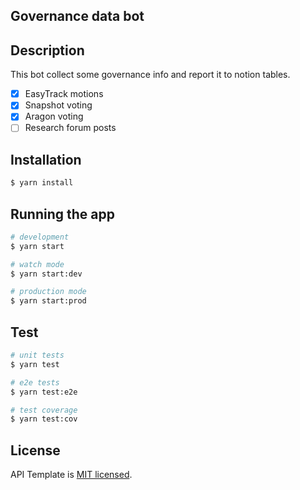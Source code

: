 ## Governance data bot

## Description
This bot collect some governance info and report it to notion tables.

- [x] EasyTrack motions
- [x] Snapshot voting
- [x] Aragon voting
- [ ] Research forum posts

## Installation

```bash
$ yarn install
```

## Running the app

```bash
# development
$ yarn start

# watch mode
$ yarn start:dev

# production mode
$ yarn start:prod
```

## Test

```bash
# unit tests
$ yarn test

# e2e tests
$ yarn test:e2e

# test coverage
$ yarn test:cov
```

## License

API Template is [MIT licensed](LICENSE).
